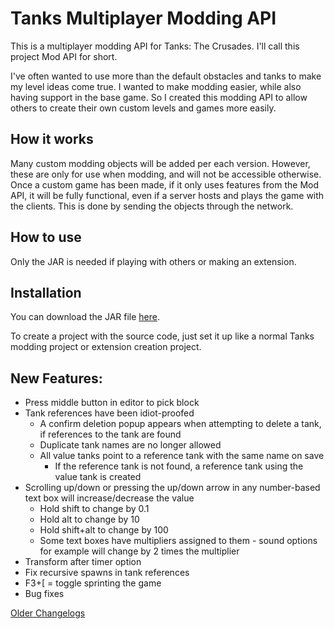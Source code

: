 # Tanks Multiplayer Modding API

This is a multiplayer modding API for Tanks: The Crusades. I'll call this project Mod API for short.

I've often wanted to use more than the default obstacles and tanks to make my level ideas come true.
I wanted to make modding easier, while also having support in the base game.
So I created this modding API to allow others to create their own custom levels and games more easily.


How it works
---
Many custom modding objects will be added per each version. However, these are only for use when modding, and will not be accessible otherwise.
Once a custom game has been made, if it only uses features from the Mod API, it will be fully functional, even if a server hosts and plays the game with the clients.
This is done by sending the objects through the network.

How to use
---

Only the JAR is needed if playing with others or making an extension.

Installation
---

You can download the JAR file [here](https://1drv.ms/u/c/1e1c6a69d73a57b9/EceFfSfbLr1Hv1GgiRrm1wUB-cQFbel_LrodoEPhLErVTw?e=ojDgiY).

To create a project with the source code, just set it up like a normal Tanks modding project or extension creation project.

New Features:
---

- Press middle button in editor to pick block
- Tank references have been idiot-proofed
  - A confirm deletion popup appears when attempting to delete a tank, if references to the tank are found
  - Duplicate tank names are no longer allowed
  - All value tanks point to a reference tank with the same name on save
    - If the reference tank is not found, a reference tank using the value tank is created 
- Scrolling up/down or pressing the up/down arrow in any number-based text box will increase/decrease the value
  - Hold shift to change by 0.1
  - Hold alt to change by 10
  - Hold shift+alt to change by 100
  - Some text boxes have multipliers assigned to them - sound options for example will change by 2 times the multiplier
- Transform after timer option
- Fix recursive spawns in tank references
- F3+[ = toggle sprinting the game
- Bug fixes

[Older Changelogs](changelog.md)
